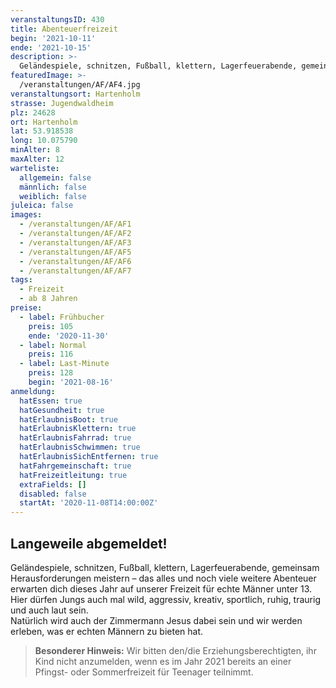 ```yaml
---
veranstaltungsID: 430
title: Abenteuerfreizeit
begin: '2021-10-11'
ende: '2021-10-15'
description: >-
  Geländespiele, schnitzen, Fußball, klettern, Lagerfeuerabende, gemeinsam Herausforderungen meistern – das alles und noch viele weitere Abenteuer erwarten dich dieses Jahr auf unserer Freizeit für echte Männer unter 13.
featuredImage: >-
  /veranstaltungen/AF/AF4.jpg
veranstaltungsort: Hartenholm
strasse: Jugendwaldheim
plz: 24628
ort: Hartenholm
lat: 53.918538
long: 10.075790
minAlter: 8
maxAlter: 12
warteliste:
  allgemein: false
  männlich: false
  weiblich: false
juleica: false
images:
  - /veranstaltungen/AF/AF1
  - /veranstaltungen/AF/AF2
  - /veranstaltungen/AF/AF3
  - /veranstaltungen/AF/AF5
  - /veranstaltungen/AF/AF6
  - /veranstaltungen/AF/AF7
tags:
  - Freizeit
  - ab 8 Jahren
preise:
  - label: Frühbucher
    preis: 105
    ende: '2020-11-30'
  - label: Normal
    preis: 116
  - label: Last-Minute
    preis: 128
    begin: '2021-08-16'
anmeldung:
  hatEssen: true
  hatGesundheit: true
  hatErlaubnisBoot: true
  hatErlaubnisKlettern: true
  hatErlaubnisFahrrad: true
  hatErlaubnisSchwimmen: true
  hatErlaubnisSichEntfernen: true
  hatFahrgemeinschaft: true
  hatFreizeitleitung: true
  extraFields: []
  disabled: false
  startAt: '2020-11-08T14:00:00Z'
---
```


## Langeweile abgemeldet!

Geländespiele, schnitzen, Fußball, klettern, Lagerfeuerabende, gemeinsam Herausforderungen meistern – das alles und noch viele weitere Abenteuer erwarten dich dieses Jahr auf unserer Freizeit für echte Männer unter 13.  
Hier dürfen Jungs auch mal wild, aggressiv, kreativ, sportlich, ruhig, traurig und auch laut sein.  
Natürlich wird auch der Zimmermann Jesus dabei sein und wir werden erleben, was er echten Männern zu bieten hat.

> **Besonderer Hinweis:**
> Wir bitten den/die Erziehungsberechtigten, ihr Kind nicht anzumelden, wenn es im Jahr 2021 bereits an einer Pfingst- oder Sommerfreizeit für Teenager teilnimmt.
